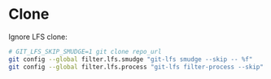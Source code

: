 # Clone

Ignore LFS clone:

```sh
# GIT_LFS_SKIP_SMUDGE=1 git clone repo_url
git config --global filter.lfs.smudge "git-lfs smudge --skip -- %f"
git config --global filter.lfs.process "git-lfs filter-process --skip"
```
